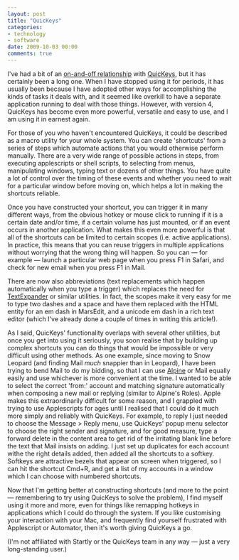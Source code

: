 ```yaml
---
layout: post
title: "QuicKeys"
categories:
- technology
- software
date: 2009-10-03 00:00
comments: true
---
```


<p>I've had a bit of an <a href="http://www.rousette.org.uk/blog/archives/quickeys-x3/">on-and-off relationship</a> with <a href="http://startly.com/products/quickeys/mac/4/">QuicKeys</a>, but it has certainly been a long one. When I have stopped using it for periods, it has usually been because I have adopted other ways for accomplishing the kinds of tasks it deals with, and it seemed like overkill to have a separate application running to deal with those things. However, with version 4, QuicKeys has become even more powerful, versatile and easy to use, and I am using it in earnest again.</p>

<p>For those of you who haven't encountered QuicKeys, it could be described as a macro utility for your whole system. You can create 'shortcuts' from a series of steps which automate actions that you would otherwise perform manually. There are a very wide range of possible actions in steps, from executing applescripts or shell scripts, to selecting from menus, manipulating windows, typing text or dozens of other things. You have quite a lot of control over the timing of these events and whether you need to wait for a particular window before moving on, which helps a lot in making the shortcuts reliable.</p>

<p>Once you have constructed your shortcut, you can trigger it in many different ways, from the obvious hotkey or mouse click to running if it is a certain date and/or time, if a certain volume has just mounted, or if an event occurs in another application. What makes this even more powerful is that all of the shortcuts can be limited to certain scopes (i.e. active applications). In practice, this means that you can reuse triggers in multiple applications without worrying that the wrong thing will happen. So you can &mdash; for example &mdash; launch a particular web page when you press F1 in Safari, and check for new email when you press F1 in Mail.</p>

<p>There are now also abbreviations (text replacements which happen automatically when you type a trigger) which replaces the need for <a href="http://www.smileonmymac.com/TextExpander/">TextExpander</a> or similar utilities. In fact, the scopes make it very easy for me to type two dashes and a space and have them replaced with the HTML entity for an em dash in MarsEdit, and a unicode em dash in a rich text editor (which I've already done a couple of times in writing this article!).</p>


<p>As I said, QuicKeys' functionality overlaps with several other utilities, but once you get into using it seriously, you soon realise that by building up complex shortcuts you can do things that would be impossible or very difficult using other methods. As one example, since moving to Snow Leopard (and finding Mail <em>much</em> snappier than in Leopard), I have been trying to bend Mail to do my bidding, so that I can use <a href="http://www.rousette.org.uk/blog/archives/Alpine/">Alpine</a> or Mail equally easily and use whichever is more convenient at the time. I wanted to be able to select the correct 'from:' account and matching signature automatically when composing a new mail or replying (similar to Alpine's Roles). Apple makes this extraordinarily difficult for some reason, and I grappled with trying to use Applescripts for ages until I realised that I could do it much more simply and reliably with QuicKeys. For example, to reply I just needed to choose the Message > Reply menu, use QuicKeys' popup menu selector to choose the right sender and signature, and for good measure, type a forward delete in the content area to get rid of the irritating blank line before the text that Mail insists on adding. I just set up duplicates for each account withe the right details added, then added all the shortcuts to a softkey. Softkeys are attractive bezels that appear on screen when triggered, so I can hit the shortcut Cmd+R, and get a list of my accounts in a window which I can choose with numbered shortcuts.</p>

<p>Now that I'm getting better at constructing shortcuts (and more to the point &mdash; remembering to try using QuicKeys to solve the problem), I find myself using it more and more, even for things like remapping hotkeys in applications which I could do through the system. If you like customising your interaction with your Mac, and frequently find yourself frustrated with Applescript or Automator, then it's worth giving QuicKeys a go.</p>

<p>(I'm not affiliated with Startly or the QuicKeys team in any way &mdash; just a very long-standing user.)</p>

